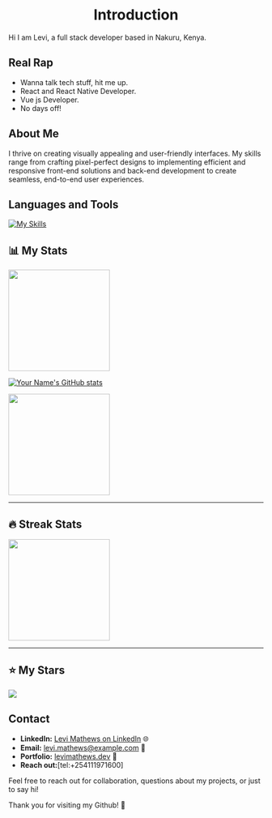 <h1 align="center"
 Hi there 👋
# Levi Mathews - Fullstack Developer 👨‍💻

## Introduction
Hi I am Levi, a full stack developer based in Nakuru, Kenya.
## Real Rap
- Wanna talk tech stuff, hit me up.
- React and React Native Developer.
- Vue js Developer.
- No days off!

## About Me
I thrive on creating visually appealing and user-friendly interfaces. My skills range from crafting pixel-perfect designs to implementing efficient and responsive front-end solutions and back-end development to create seamless, end-to-end user experiences.

## Languages and Tools
[![My Skills](https://skillicons.dev/icons?i=js,html,css,react,mongo,tailwind,firebase,kotlin,nextjs,nodejs,postgres,sass,ts,vite)](https://skillicons.dev)


## 📊 My Stats

<div align="left">

<a href="https://github-readme-stats.vercel.app/api?username=math3wsl3vi">
  <img height="200" src="https://github-readme-stats.vercel.app/api?username=math3wsl3vi&show_icons=true&theme=tokyonight"/>

![Your Name's GitHub stats](https://github-readme-stats.vercel.app/api?math3wsl3vi=math3wsl3vi&show_icons=true&theme=tokyonight)

</a>

<a href="https://github-readme-stats.vercel.app/api/top-langs?username=math3wsl3vi">
  <img height="200" src="https://github-readme-stats.vercel.app/api/top-langs?username=math3wsl3vi&layout=compact&langs_count=8&theme=tokyonight"/>
</a>

</div>

---

## 🔥 Streak Stats

<a href="https://git.io/streak-stats">
  <img height="200" align="center" src="https://github-readme-streak-stats.herokuapp.com/?user=math3wsl3vi&theme=tokyonight"/>
</a>

---

## ⭐ My Stars

<img src="https://img.shields.io/github/stars/math3wsl3vi/math3wsl3vi?style=for-the-badge"/>





## Contact
- **LinkedIn:** [Levi Mathews on LinkedIn](https://www.linkedin.com/in/levi-mathews-math3wsl3vi/) 🌐
- **Email:** [levi.mathews@example.com](mailto:kmathewslevi@gmail.com) 📧
- **Portfolio:** [levimathews.dev](https://math3wsl3vi.github.io/mathews-portfolio/) 💼
- **Reach out:**[tel:+254111971600]

Feel free to reach out for collaboration, questions about my projects, or just to say hi!

Thank you for visiting my Github! 🚀

